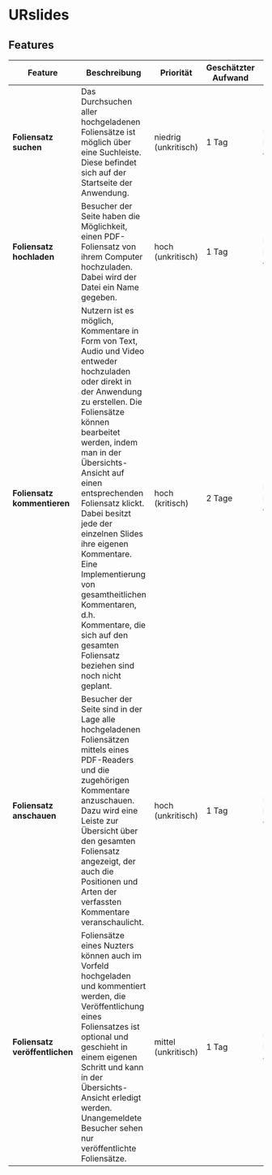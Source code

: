 # URslides

## Features

| Feature | Beschreibung | Priorität | Geschätzter Aufwand | Betroffene Schichten |
|---------|--------------|-----------|--------------------|---------------------|
| **Foliensatz suchen** | Das Durchsuchen aller hochgeladenen Foliensätze ist möglich über eine Suchleiste. Diese befindet sich auf der Startseite der Anwendung. | niedrig (unkritisch) | 1 Tag | UI, Datenbank, Javascript |
| **Foliensatz hochladen** | Besucher der Seite haben die Möglichkeit, einen PDF-Foliensatz von ihrem Computer hochzuladen. Dabei wird der Datei ein Name gegeben. | hoch (unkritisch) | 1 Tag | UI, Datenbank, Javascript |
| **Foliensatz kommentieren** | Nutzern ist es möglich, Kommentare in Form von Text, Audio und Video entweder hochzuladen oder direkt in der Anwendung zu erstellen. Die Foliensätze können bearbeitet werden, indem man in der Übersichts-Ansicht auf einen entsprechenden Foliensatz klickt. Dabei besitzt jede der einzelnen Slides ihre eigenen Kommentare. Eine Implementierung von gesamtheitlichen Kommentaren, d.h. Kommentare, die sich auf den gesamten Foliensatz beziehen sind noch nicht geplant. | hoch (kritisch) | 2 Tage | UI, Datenbank, Javascript |
| **Foliensatz anschauen** | Besucher der Seite sind in der Lage alle hochgeladenen Foliensätzen mittels eines PDF-Readers und die zugehörigen Kommentare anzuschauen. Dazu wird eine Leiste zur Übersicht über den gesamten Foliensatz angezeigt, der auch die Positionen und Arten der verfassten Kommentare veranschaulicht. | hoch (unkritisch) | 1 Tag | UI, Datenbank, Javascript |
| **Foliensatz veröffentlichen** | Foliensätze eines Nuzters können auch im Vorfeld hochgeladen und kommentiert werden, die Veröffentlichung eines Foliensatzes ist optional und geschieht in einem eigenen Schritt und kann in der Übersichts-Ansicht erledigt werden. Unangemeldete Besucher sehen nur veröffentlichte Foliensätze. | mittel (unkritisch) | 1 Tag | UI, Datenbank, Javascript |





